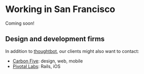 Working in San Francisco
========================

Coming soon!

Design and development firms
----------------------------

In addition to [thoughtbot](http://thoughtbot.com/contact), our clients might
also want to contact:

* [Carbon Five](http://carbonfive.com): design, web, mobile
* [Pivotal Labs](http://pivotallabs.com/): Rails, iOS
